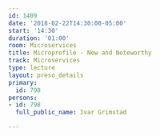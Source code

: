 ```yaml
---
id: 1409
date: '2018-02-22T14:30:00-05:00'
start: '14:30'
duration: '01:00'
room: Microservices
title: Microprofile - New and Noteworthy
track: Microservices
type: lecture
layout: preso_details
primary:
  id: 798
persons:
- id: 798
  full_public_name: Ivar Grimstad

---
```

